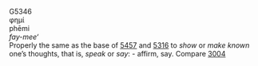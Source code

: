 <body>
  <p>G5346<br>  φημί  <br> phēmi  <br><i>fay-mee‘ </i><br>Properly the same as the base of <a href="g5457.htm">5457</a> and <a href="g5316.htm">5316</a>  to <i>show</i> or <i>make</i> <i>known</i> one’s thoughts, that is, <i>speak</i> or <i>say</i>: - affirm, say. Compare <a href="g3004.htm">3004</a> <br></p>
 </body>